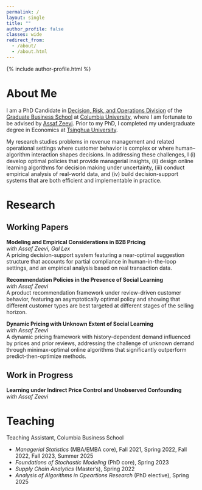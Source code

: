 ```yaml
---
permalink: /
layout: single
title: ""
author_profile: false
classes: wide
redirect_from: 
  - /about/
  - /about.html
---
```


{% include author-profile.html %}
# About Me
I am a PhD Candidate in [Decision, Risk, and Operations Division](https://business.columbia.edu/faculty/divisions/dro) of the [Graduate Business School](https://business.columbia.edu) at [Columbia University](https://www.columbia.edu), where I am fortunate to be advised by [Assaf Zeevi](https://business.columbia.edu/faculty/people/assaf-zeevi). Prior to my PhD, I completed my undergraduate degree in Economics at [Tsinghua University](https://www.tsinghua.edu.cn/en/).

My research studies problems in revenue management and related operational settings where customer behavior is complex or where human–algorithm interaction shapes decisions. In addressing these challenges, I (i) develop optimal policies that provide managerial insights, (ii) design online learning algorithms for decision making under uncertainty, (iii) conduct empirical analysis of real-world data, and (iv) build decision-support systems that are both efficient and implementable in practice.

# Research
## Working Papers

**Modeling and Empirical Considerations in B2B Pricing**<br>
*with Assaf Zeevi, Gal Lex*<br>
A pricing decision-support system featuring a near-optimal suggestion structure that accounts for partial compliance in human-in-the-loop settings, and an empirical analysis based on real transaction data.

**Recommendation Policies in the Presence of Social Learning**<br>
*with Assaf Zeevi*<br>
A product recommendation framework under review-driven customer behavior, featuring an asymptotically optimal policy and showing that different customer types are best targeted at different stages of the selling horizon.

**Dynamic Pricing with Unknown Extent of Social Learning**<br>
*with Assaf Zeevi*<br>
A dynamic pricing framework with history-dependent demand influenced by prices and prior reviews, addressing the challenge of unknown demand through minimax-optimal online algorithms that significantly outperform predict-then-optimize methods.

## Work in Progress

**Learning under Indirect Price Control and Unobserved Confounding**<br>
*with Assaf Zeevi*

# Teaching

Teaching Assistant, Columbia Business School<br>
- *Managerial Statistics* (MBA/EMBA core), Fall 2021, Spring 2022, Fall 2022, Fall 2023, Summer 2025
- *Foundations of Stochastic Modeling* (PhD core), Spring 2023
- *Supply Chain Analytics* (Master’s), Spring 2022
- *Analysis of Algorithms in Opeartions Research* (PhD elective), Spring 2025
